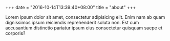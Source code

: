 +++
date = "2016-10-14T13:39:40+08:00"
title = "about"
+++

Lorem ipsum dolor sit amet, consectetur adipisicing elit. Enim nam ab quam dignissimos ipsum reiciendis reprehenderit soluta non. Est cum accusantium distinctio pariatur ipsum eius consectetur quisquam saepe et corporis?